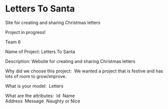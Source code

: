 # Letters To Santa
Site for creating and sharing Christmas letters

Project in progress!

Team 6

Name of Project: Letters To Santa

Description: Website for creating and sharing Christmas letters

Why did we choose this project:
​    We wanted a project that is festive and has lots of room to grow/improve.

What is your model:
​    Letters

What are the attributes:
​    Id
​    Name    
​    Address
​    Message
​    Naughty or Nice